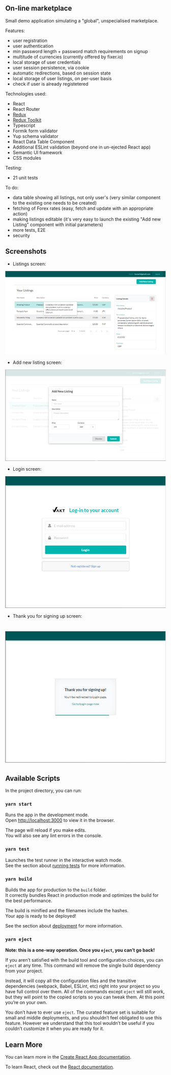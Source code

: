 ## On-line marketplace

Small demo application simulating a "global", unspecialised marketplace.

Features:
- user registration
- user authentication
- min password length + password match requirements on signup
- multitude of currencies (currently offered by fixer.io)
- local storage of user credentials
- user session persistence, via cookie
- automatic redirections, based on session state
- local storage of user listings, on per-user basis
- check if user is already registetered

Technologies used:

- React
- React Router
- [Redux](https://redux.js.org/)
- [Redux Toolkit](https://redux-toolkit.js.org/)
- Typescript
- Formik form validator
- Yup schema validator
- React Data Table Component
- Additional ESLint validation (beyond one in un-ejected React app)
- Semantic UI framework
- CSS modules

Testing:

- 21 unit tests

To do:

- data table showing all listings, not only user's (very similar component to the existing one needs to be created)
- fetching of Forex rates (easy, fetch and update with an appropriate action)
- making listings editable (it's very easy to launch the existing "Add new Listing" component with initial parameters)
- more tests, E2E
- security

## Screenshots

- Listings screen:

![Listings screen](./screenshots/listings.png)

- Add new listing screen:

![Add new listing screen](./screenshots/newListing.png)

- Login screen:

![Login screen](./screenshots/login.png)

- Thank you for signing up screen:

![Thank you for signing up screen](./screenshots/thankYou.png)
========================================================

## Available Scripts

In the project directory, you can run:

### `yarn start`

Runs the app in the development mode.<br />
Open [http://localhost:3000](http://localhost:3000) to view it in the browser.

The page will reload if you make edits.<br />
You will also see any lint errors in the console.

### `yarn test`

Launches the test runner in the interactive watch mode.<br />
See the section about [running tests](https://facebook.github.io/create-react-app/docs/running-tests) for more information.

### `yarn build`

Builds the app for production to the `build` folder.<br />
It correctly bundles React in production mode and optimizes the build for the best performance.

The build is minified and the filenames include the hashes.<br />
Your app is ready to be deployed!

See the section about [deployment](https://facebook.github.io/create-react-app/docs/deployment) for more information.

### `yarn eject`

**Note: this is a one-way operation. Once you `eject`, you can’t go back!**

If you aren’t satisfied with the build tool and configuration choices, you can `eject` at any time. This command will remove the single build dependency from your project.

Instead, it will copy all the configuration files and the transitive dependencies (webpack, Babel, ESLint, etc) right into your project so you have full control over them. All of the commands except `eject` will still work, but they will point to the copied scripts so you can tweak them. At this point you’re on your own.

You don’t have to ever use `eject`. The curated feature set is suitable for small and middle deployments, and you shouldn’t feel obligated to use this feature. However we understand that this tool wouldn’t be useful if you couldn’t customize it when you are ready for it.

## Learn More

You can learn more in the [Create React App documentation](https://facebook.github.io/create-react-app/docs/getting-started).

To learn React, check out the [React documentation](https://reactjs.org/).
